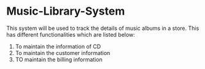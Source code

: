 # Music-Library-System

This system will be used to track the details of music albums in a store. This has different functionalities which are listed below:
1. To maintain the information of CD
2. To maintain the customer information
3. TO maintain the billing information
